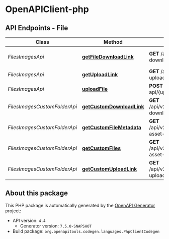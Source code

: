 # OpenAPIClient-php

## API Endpoints - File

Class | Method | HTTP request | Description
------------ | ------------- | ------------- | -------------
*FilesImagesApi* | [**getFileDownloadLink**](docs/File/Api/FilesImagesApi.md#getfiledownloadlink) | **GET** /api/v2.1/dtable/app-download-link/ | Get File Download Link
*FilesImagesApi* | [**getUploadLink**](docs/File/Api/FilesImagesApi.md#getuploadlink) | **GET** /api/v2.1/dtable/app-upload-link/ | Get Upload Link
*FilesImagesApi* | [**uploadFile**](docs/File/Api/FilesImagesApi.md#uploadfile) | **POST** /seafhttp/upload-api/{upload_link}?ret-json&#x3D;1 | Upload File (or Image)
*FilesImagesCustomFolderApi* | [**getCustomDownloadLink**](docs/File/Api/FilesImagesCustomFolderApi.md#getcustomdownloadlink) | **GET** /api/v2.1/dtable/custom/app-download-link | Get Download Link
*FilesImagesCustomFolderApi* | [**getCustomFileMetadata**](docs/File/Api/FilesImagesCustomFolderApi.md#getcustomfilemetadata) | **GET** /api/v2.1/dtable/custom/app-asset-file/ | Get File Metadata
*FilesImagesCustomFolderApi* | [**getCustomFiles**](docs/File/Api/FilesImagesCustomFolderApi.md#getcustomfiles) | **GET** /api/v2.1/dtable/custom/app-asset-dir/ | Get Files from Folder
*FilesImagesCustomFolderApi* | [**getCustomUploadLink**](docs/File/Api/FilesImagesCustomFolderApi.md#getcustomuploadlink) | **GET** /api/v2.1/dtable/custom/app-upload-link/ | Get Upload Link


## About this package

This PHP package is automatically generated by the [OpenAPI Generator](https://openapi-generator.tech) project:

- API version: `4.4`
    - Generator version: `7.5.0-SNAPSHOT`
- Build package: `org.openapitools.codegen.languages.PhpClientCodegen`